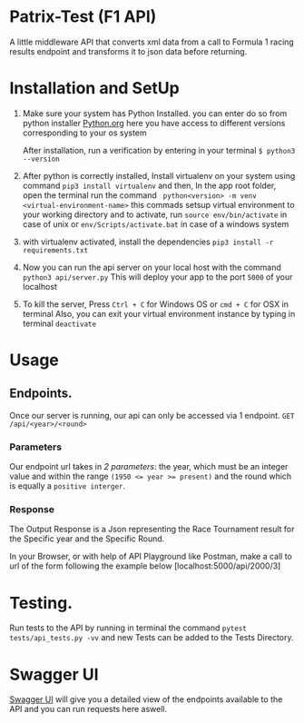 # Patrix-Test (F1 API)
A little middleware API that converts xml data from a call to Formula 1 racing results endpoint and transforms it to json data before returning.


# Installation and SetUp
1. Make sure your system has Python Installed. 
    you can enter do so from python installer  [Python.org](https://www.python.org/downloads/) 
    here you have access to different versions corresponding to your os system

    After installation, run a verification by entering in your terminal `$ python3 --version` 

2. After python is correctly installed, Install virtualenv on your system using command `pip3 install virtualenv`
    and then, In the app root folder, open the terminal run the command ` python<version> -m venv <virtual-environment-name>` this commads setsup virtual environment to your working directory and to activate, run `source env/bin/activate` in case of unix or `env/Scripts/activate.bat` in case of a windows system

3. with virtualenv activated, install the dependencies 
    `pip3 install -r requirements.txt`

4. Now you can run the api server on your local host with the command
    `python3 api/server.py` This will deploy your app to the port `5000` of your localhost

5. To kill the server, Press `Ctrl + C` for Windows OS or `cmd + C` for OSX in terminal
    Also, you can exit your virtual environment instance by typing in terminal `deactivate`

# Usage
## Endpoints.
Once our server is running, our api can only be accessed via 1 endpoint. `GET /api/<year>/<round>`

### Parameters
Our endpoint url takes in *2 parameters*: the year, which must be an integer value and within the range `(1950 <= year >= present)` and the round which is equally a `positive interger`.

### Response 
The Output Response is a Json representing the Race Tournament result for the Specific year and the Specific Round.

In your Browser, or with help of API Playground like Postman, make a call to url of the form following the example below [localhost:5000/api/2000/3]

# Testing.
Run tests to the API by running in terminal the command `pytest tests/api_tests.py -vv`
and new Tests can be added to the Tests Directory.

# Swagger UI
[Swagger UI](http://127.0.0.1:5000/api/) will give you a detailed view of the endpoints available to the API and you can run requests here aswell.